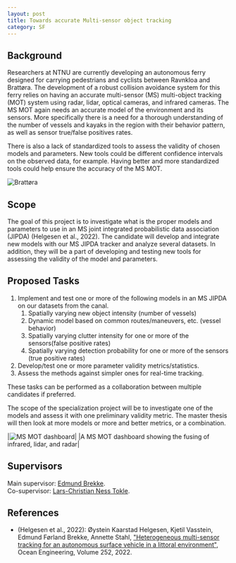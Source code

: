 ```yaml
---
layout: post
title: Towards accurate Multi-sensor object tracking
category: SF
---
```

## Background
Researchers at NTNU are currently developing an autonomous ferry designed for carrying pedestrians and cyclists between Ravnkloa and Brattøra. The development of a robust collision avoidance system for this ferry relies on having an accurate multi-sensor (MS) multi-object tracking (MOT) system using radar, lidar, optical cameras, and infrared cameras. The MS MOT again needs an accurate model of the environment and its sensors. More specifically there is a need for a thorough understanding of the number of vessels and kayaks in the region with their behavior pattern, as well as sensor true/false positives rates.

There is also a lack of standardized tools to assess the validity of chosen models and parameters. New tools could be different confidence intervals on the observed data, for example. Having better and more standardized tools could help ensure the accuracy of the MS MOT.

![Brattøra]({{site.url}}/assets/brattora.jpg)

## Scope
The goal of this project is to investigate what is the proper models and parameters to use in an MS joint integrated probabilistic data association (JIPDA) (Helgesen et al., 2022). The candidate will develop and integrate new models with our MS JIPDA tracker and analyze several datasets. In addition, they will be a part of developing and testing new tools for assessing the validity of the model and parameters.


## Proposed Tasks
1. Implement and test one or more of the following models in an MS JIPDA on our datasets from the canal.
   1. Spatially varying new object intensity (number of vessels)
   2. Dynamic model based on common routes/maneuvers, etc. (vessel behavior)
   3. Spatially varying clutter intensity for one or more of the sensors(false positive rates)
   4. Spatially varying detection probability for one or more of the sensors (true positive rates)
2. Develop/test one or more parameter validity metrics/statistics.
3. Assess the methods against simpler ones for real-time tracking.

These tasks can be performed as a collaboration between multiple candidates if preferred.

The scope of the specialization project will be to investigate one of the models and assess it with one preliminary validity metric. The master thesis will then look at more models or more and better metrics, or a combination.

|![MS MOT dashboard]({{site.url}}/assets/MSMOTdashboard.jpg)|
|A MS MOT dashboard showing the fusing of infrared, lidar, and radar|

## Supervisors
Main supervisor: [Edmund Brekke](http://www.ntnu.no/ansatte/edmund.brekke).<br>
Co-supervisor: [Lars-Christian Ness Tokle](https://www.ntnu.no/ansatte/lars-christian.n.tokle).<br>

## References
- (Helgesen et al., 2022): Øystein Kaarstad Helgesen, Kjetil Vasstein, Edmund Førland Brekke, Annette Stahl, ["Heterogeneous multi-sensor tracking for an autonomous surface vehicle in a littoral environment"](https://www.sciencedirect.com/science/article/pii/S0029801822005753), Ocean Engineering, Volume 252, 2022.
